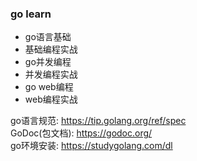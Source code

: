 ### go learn

* go语言基础
* 基础编程实战
* go并发编程
* 并发编程实战
* go web编程
* web编程实战

go语言规范: https://tip.golang.org/ref/spec  
GoDoc(包文档): https://godoc.org/  
go环境安装: https://studygolang.com/dl  